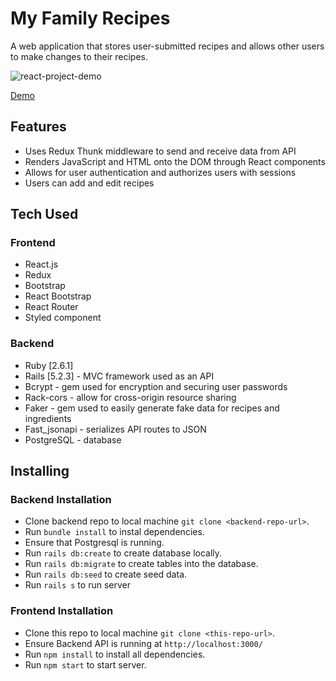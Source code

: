 # My Family Recipes
A web application that stores user-submitted recipes and allows other users to make changes to their recipes.

![react-project-demo](recipes-client/src/assets/react-project-demo.gif)

[Demo](https://www.loom.com/share/5b4697bea839414bb90065468e92a676)

## Features
* Uses Redux Thunk middleware to send and receive data from API
* Renders JavaScript and HTML onto the DOM through React components
* Allows for user authentication and authorizes users with sessions
* Users can add and edit recipes

## Tech Used
### Frontend
* React.js 
* Redux 
* Bootstrap 
* React Bootstrap
* React Router
* Styled component

### Backend 
* Ruby [2.6.1]
* Rails [5.2.3] - MVC framework used as an API
* Bcrypt - gem used for encryption and securing user passwords
* Rack-cors - allow for cross-origin resource sharing
* Faker - gem used to easily generate fake data for recipes and ingredients
* Fast_jsonapi - serializes API routes to JSON
* PostgreSQL -  database


## Installing

### Backend Installation
* Clone backend repo to local machine `git clone <backend-repo-url>`.
* Run `bundle install` to instal dependencies.
* Ensure that Postgresql is running.
* Run `rails db:create` to create database locally.
* Run `rails db:migrate` to create tables into the database.
* Run `rails db:seed` to create seed data.
* Run `rails s` to run server

### Frontend Installation
* Clone this repo to local machine `git clone <this-repo-url>`.
* Ensure Backend API is running at `http://localhost:3000/`
* Run `npm install` to install all dependencies.
* Run `npm start` to start server.